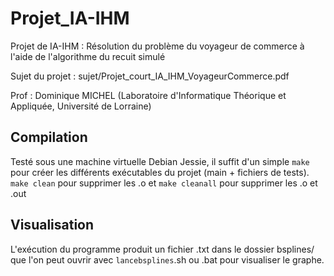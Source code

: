 # Projet_IA-IHM

Projet de IA-IHM : Résolution du problème du voyageur de commerce à l'aide de l'algorithme du recuit simulé

Sujet du projet : sujet/Projet_court_IA_IHM_VoyageurCommerce.pdf

Prof : Dominique MICHEL (Laboratoire d'Informatique Théorique et Appliquée, Université de Lorraine)

## Compilation

Testé sous une machine virtuelle Debian Jessie, il suffit d'un simple `make` pour créer les différents exécutables du projet (main + fichiers de tests). `make clean` pour supprimer les .o et `make cleanall` pour supprimer les .o et .out

## Visualisation

L'exécution du programme produit un fichier .txt dans le dossier bsplines/ que l'on peut ouvrir avec `lancebsplines`.sh ou .bat pour visualiser le graphe.
